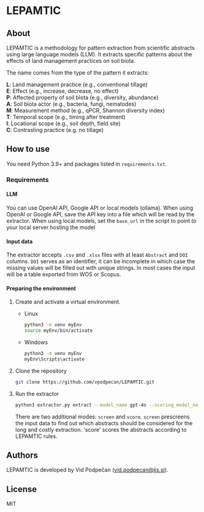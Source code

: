# LEPAMTIC

## About

LEPAMTIC is a methodology for pattern extraction from scientific abstracts using large language models (LLM).
It extracts specific patterns about the effects of land management practices on soil biota.

The name comes from the type of the pattern it extracts:

**L**: Land management practice (e.g., conventional tillage)  
**E**: Effect (e.g., increase, decrease, no effect)  
**P**: Affected property of soil biota (e.g., diversity, abundance)  
**A**: Soil biota actor (e.g., bacteria, fungi, nematodes)  
**M**: Measurement method (e.g., qPCR, Shannon diversity index)  
**T**: Temporal scope (e.g., timing after treatment)  
**I**: Locational scope (e.g., soil depth, field site)  
**C**: Contrasting practice (e.g. no tillage) 

## How to use

You need Python 3.9+ and packages listed in `requirements.txt`.


### Requirements

#### LLM
You can use OpenAI API, Google API or local models (ollama). When using OpenAI or Google API, save the API key into a file which will be read by the extractor. 
When using local models, set the `base_url` in the script to point to your local server hosting the model

#### Input data
The extractor accepts `.csv` and `.xlsx` files with at least `Abstract` and `DOI` columns. 
`DOI` serves as an identifier, it can be incomplete in which case the missing values will be filled out with unique strings.
In most cases the input will be a table exported from WOS or Scopus.


#### Preparing the environment

1. Create and activate a virtual environment.

    - Linux
      ```bash
      python3 -m venv myEnv
      source myEnv/bin/activate
      ```
  
    - Windows
      ```bash
      python3 -m venv myEnv
      myEnv\Scripts\activate
      ```
      
2. Clone the repository
    ```bash
    git clone https://github.com/vpodpecan/LEPAMTIC.git
    ```
3. Run the extractor
    ```bash
    python3 extractor.py extract --model_name gpt-4o --scoring_model_name o3 --actor_file data/LLM_actors_list_V2.csv --input_file my_data.csv --output_dir results --openai_keyfile api_keys/openai_api_key
    ```
    There are two additional modes: `screen` and `score`. `screen` prescreens the input data to find out which abstracts should be considered for the long and costly extraction.
   'score' scores the abstracts according to LEPAMTIC rules.


## Authors

LEPAMTIC is developed by Vid Podpečan (vid.podpecan@ijs.si).

## License

MIT
